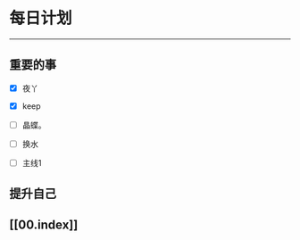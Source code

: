 
# 每日计划
---
## 重要的事

- [x]    夜丫
- [x]   keep
- [ ]  晶蝶。
- [ ] 换水
- [ ] 主线1



## 提升自己

  



## [[00.index]]










